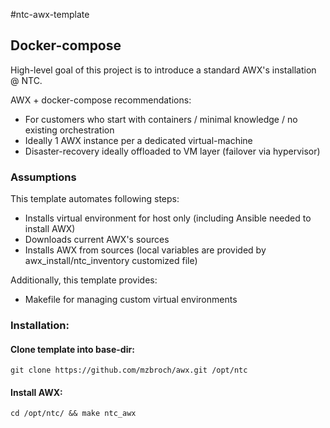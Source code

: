 #ntc-awx-template

## Docker-compose

High-level goal of this project is to introduce a standard AWX's installation @ NTC.

AWX + docker-compose recommendations:
- For customers who start with containers / minimal knowledge / no existing orchestration
- Ideally 1 AWX instance per a dedicated virtual-machine
- Disaster-recovery ideally offloaded to VM layer (failover via hypervisor)

### Assumptions
This template automates following steps:
- Installs virtual environment for host only (including Ansible needed to install AWX)
- Downloads current AWX's sources
- Installs AWX from sources (local variables are provided by awx_install/ntc_inventory customized file)

Additionally, this template provides:
- Makefile for managing custom virtual environments

### Installation:
#### Clone template into base-dir:
```git clone https://github.com/mzbroch/awx.git /opt/ntc```

#### Install AWX:
```cd /opt/ntc/ && make ntc_awx```
